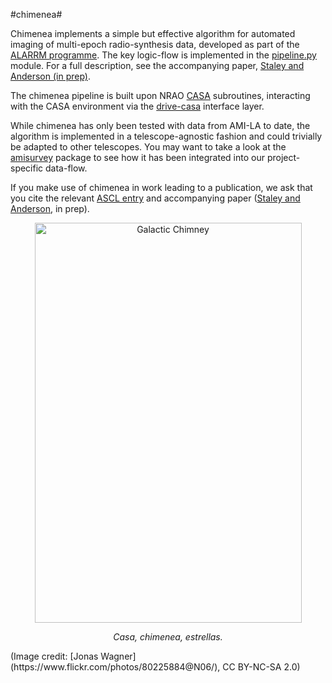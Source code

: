 #chimenea#

Chimenea implements a simple but effective algorithm for automated imaging
of multi-epoch radio-synthesis data, developed as part of the 
[ALARRM programme](http://4pisky.org/projects/#ALARRM).
The key logic-flow is implemented in the 
[pipeline.py](chimenea/pipeline.py) module. 
For a full description, see the accompanying paper, 
[Staley and Anderson (in prep)](https://github.com/timstaley/automated-radio-imaging-paper). 

The chimenea pipeline is built upon NRAO [CASA](http://casa.nrao.edu) 
subroutines, interacting with the CASA environment via the 
[drive-casa](https://github.com/timstaley/drive-casa)
interface layer.

While chimenea has only been tested with data from AMI-LA to date, 
the algorithm is implemented in a telescope-agnostic fashion and could trivially
be adapted to other telescopes. You may want to take a look at the 
[amisurvey](https://github.com/timstaley/amisurvey) 
package to see how it has been integrated into our project-specific data-flow.

If you make use of chimenea in work leading to a publication, we ask that you
cite the relevant [ASCL entry](http://ascl.net/1504.005) and accompanying paper 
([Staley and Anderson](https://github.com/timstaley/automated-radio-imaging-paper), 
in prep).

<p align="center">
<img src="https://farm4.staticflickr.com/3911/15133658106_43fa972324_k.jpg" width="427" height="640" alt="Galactic Chimney">
</p> 
<p align="center">
<em>Casa, chimenea, estrellas. </em>
</p> 
(Image credit: [Jonas Wagner](https://www.flickr.com/photos/80225884@N06/), CC BY-NC-SA 2.0)




